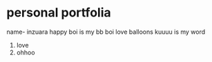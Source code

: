 # personal portfolia
 name- inzuara
happy boi is my bb boi
love balloons
kuuuu is my word
1. love
1. ohhoo